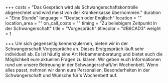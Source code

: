 +++
costs = "Das Gespräch wird als Schwangerschaftskontrolle abgerechnet und wird meist von der Krankenkasse übernommen."
duration = "Eine Stunde"
language = "Deutsch oder Englisch"
location = ""
location_area = ""
on_call_costs = ""
timing = "Zu beliebigem Zeitpunkt in der Schwangerschaft"
title = "Vorgespräch"
titlecolor = "#B6CAD3"
weight = 1

+++
Um sich gegenseitig kennenzulernen, bieten wir in der Schwangerschaft Vorgespräche an. Dieses Erstgespräch läuft sehr individuell ab. Es ist häufig eine Art Hebammenberatung und bietet euch die Möglichkeit eure aktuellen Fragen zu klären. Wir geben euch Informationen rund um unsere Betreuung in der Schwangerschaft/im Wochenbett. Wenn alles passt, nehmen wir dann eure Personalien, Besonderheiten in der Schwangerschaft und Wünsche für's Wochenbett auf.